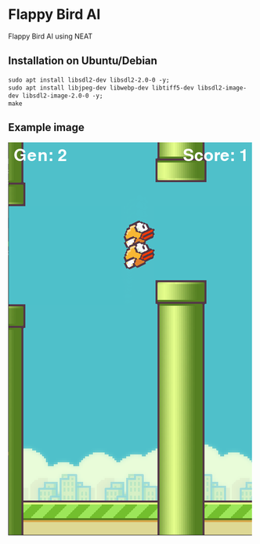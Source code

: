 # Flappy Bird AI

Flappy Bird AI using NEAT  

## Installation on Ubuntu/Debian

```
sudo apt install libsdl2-dev libsdl2-2.0-0 -y;
sudo apt install libjpeg-dev libwebp-dev libtiff5-dev libsdl2-image-dev libsdl2-image-2.0-0 -y;
make 
```

## Example image

![First image](flappy_bird.png?raw=true)

